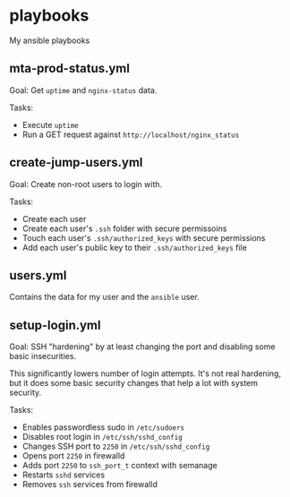 # playbooks
My ansible playbooks

## mta-prod-status.yml
Goal: Get `uptime` and `nginx-status` data.

Tasks:
* Execute `uptime`
* Run a GET request against `http://localhost/nginx_status`

## create-jump-users.yml
Goal: Create non-root users to login with.

Tasks:
* Create each user
* Create each user's `.ssh` folder with secure permissoins
* Touch each user's `.ssh/authorized_keys` with secure permissions
* Add each user's public key to their `.ssh/authorized_keys` file

## users.yml
Contains the data for my user and the `ansible` user.

## setup-login.yml
Goal: SSH "hardening" by at least changing the port and disabling some basic insecurities.

This significantly lowers number of login attempts. It's not real hardening, but it does some basic security changes that help a lot with system security.

Tasks:
* Enables passwordless sudo in `/etc/sudoers`
* Disables root login in `/etc/ssh/sshd_config`
* Changes SSH port to `2250` in `/etc/ssh/sshd_config`
* Opens port `2250` in firewalld
* Adds port `2250` to `ssh_port_t` context with semanage
* Restarts `sshd` services
* Removes `ssh` services from firewalld
